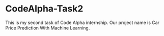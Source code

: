 # CodeAlpha-Task2
This is my second task of Code Alpha internship.
Our project name is Car Price Prediction With Machine Learning.
